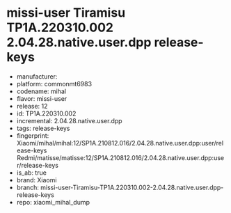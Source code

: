 # missi-user Tiramisu TP1A.220310.002 2.04.28.native.user.dpp release-keys
- manufacturer: 
- platform: commonmt6983
- codename: mihal
- flavor: missi-user
- release: 12
- id: TP1A.220310.002
- incremental: 2.04.28.native.user.dpp
- tags: release-keys
- fingerprint: Xiaomi/mihal/mihal:12/SP1A.210812.016/2.04.28.native.user.dpp:user/release-keys
Redmi/matisse/matisse:12/SP1A.210812.016/2.04.28.native.user.dpp:user/release-keys
- is_ab: true
- brand: Xiaomi
- branch: missi-user-Tiramisu-TP1A.220310.002-2.04.28.native.user.dpp-release-keys
- repo: xiaomi_mihal_dump
